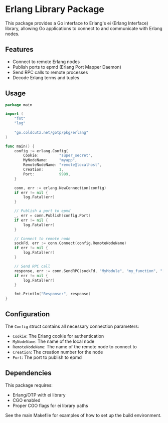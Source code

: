 # Erlang Library Package

This package provides a Go interface to Erlang's ei (Erlang Interface) library, allowing Go applications to connect to and communicate with Erlang nodes.

## Features

- Connect to remote Erlang nodes
- Publish ports to epmd (Erlang Port Mapper Daemon)
- Send RPC calls to remote processes
- Decode Erlang terms and tuples

## Usage

```go
package main

import (
    "fmt"
    "log"
    
    "go.coldcutz.net/gotp/pkg/erlang"
)

func main() {
    config := erlang.Config{
        Cookie:         "super_secret",
        MyNodeName:     "myapp",
        RemoteNodeName: "remote@localhost",
        Creation:       1,
        Port:           9999,
    }

    conn, err := erlang.NewConnection(config)
    if err != nil {
        log.Fatal(err)
    }

    // Publish a port to epmd
    _, err = conn.Publish(config.Port)
    if err != nil {
        log.Fatal(err)
    }

    // Connect to remote node
    sockFd, err := conn.Connect(config.RemoteNodeName)
    if err != nil {
        log.Fatal(err)
    }

    // Send RPC call
    response, err := conn.SendRPC(sockFd, "MyModule", "my_function", "[~s]", "Hello")
    if err != nil {
        log.Fatal(err)
    }

    fmt.Println("Response:", response)
}
```

## Configuration

The `Config` struct contains all necessary connection parameters:

- `Cookie`: The Erlang cookie for authentication
- `MyNodeName`: The name of the local node
- `RemoteNodeName`: The name of the remote node to connect to
- `Creation`: The creation number for the node
- `Port`: The port to publish to epmd

## Dependencies

This package requires:
- Erlang/OTP with ei library
- CGO enabled
- Proper CGO flags for ei library paths

See the main Makefile for examples of how to set up the build environment.